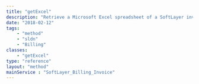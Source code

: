 ```yaml
---
title: "getExcel"
description: "Retrieve a Microsoft Excel spreadsheet of a SoftLayer invoice. You must have a Microsoft Excel reader installed in order to view these invoice files. "
date: "2018-02-12"
tags:
    - "method"
    - "sldn"
    - "Billing"
classes:
    - "getExcel"
type: "reference"
layout: "method"
mainService : "SoftLayer_Billing_Invoice"
---
```

